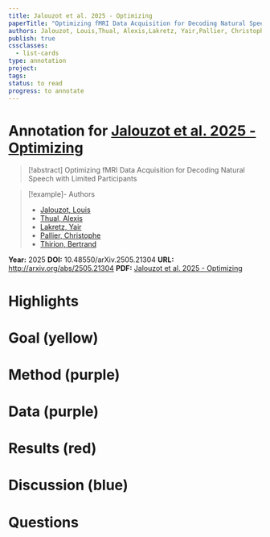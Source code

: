 ```yaml
---
title: Jalouzot et al. 2025 - Optimizing
paperTitle: "Optimizing fMRI Data Acquisition for Decoding Natural Speech with Limited Participants"
authors: Jalouzot, Louis,Thual, Alexis,Lakretz, Yair,Pallier, Christophe,Thirion, Bertrand
publish: true
cssclasses:
  - list-cards
type: annotation
project:
tags:
status: to read
progress: to annotate
---
```

# Annotation for [Jalouzot et al. 2025 - Optimizing](Papers/References/Jalouzot%20et%20al.%202025%20-%20Optimizing)

> [!abstract] Optimizing fMRI Data Acquisition for Decoding Natural Speech with Limited Participants

> [!example]- Authors
> - [Jalouzot, Louis](Jalouzot%2C%20Louis)
> - [Thual, Alexis](Thual%2C%20Alexis)
> - [Lakretz, Yair](Lakretz%2C%20Yair)
> - [Pallier, Christophe](Pallier%2C%20Christophe)
> - [Thirion, Bertrand](Thirion%2C%20Bertrand)

**Year:** 2025
**DOI:** 10.48550/arXiv.2505.21304
**URL:** http://arxiv.org/abs/2505.21304
**PDF:** [Jalouzot et al. 2025 - Optimizing](Papers/PDFs/Jalouzot%20et%20al.%202025%20-%20Optimizing%20fMRI%20Data%20Acquisition%20for%20Decoding%20Natural%20Speech%20with%20Limited%20Participants.pdf)

# Highlights


# Goal (yellow)


# Method (purple)


# Data (purple)


# Results (red)


# Discussion (blue)


# Questions

